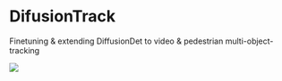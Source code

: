 # DifusionTrack
Finetuning &amp; extending DiffusionDet to video &amp; pedestrian multi-object-tracking


![](https://github.com/gabzouz37/DiffusionTrack/blob/main/DiffusionTrack.gif)
